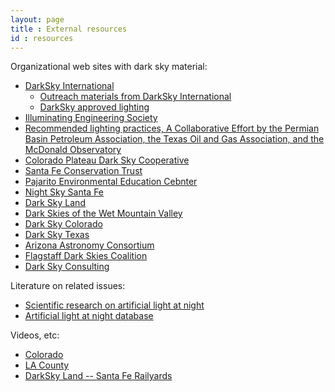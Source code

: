```yaml
---
layout: page
title : External resources
id : resources
---
```


Organizational web sites with dark sky material:

- [DarkSky International](https://darksky.org)
  - [Outreach materials from DarkSky International](https://darksky.org/resources/public-outreach-materials/)
  - [DarkSky approved lighting](https://darksky.org/what-we-do/darksky-approved/)
- [Illuminating Engineering Society](https://www.ies.org/)
- [Recommended lighting practices, A Collaborative Effort by the Permian Basin Petroleum Association, the Texas Oil and Gas Association, and the McDonald Observatory](https://www.txoga.org/wp-content/uploads/2018/02/PBPA_TXOGA_MCD_recommended_lighting_practices_rev180215a.pdf)
- [Colorado Plateau Dark Sky Cooperative](https://extension.usu.edu/iort/cp-darkskies/)
- [Santa Fe Conservation Trust](https://sfct.org/dark-skies/)
- [Pajarito Environmental Education Cebnter](https://peecnature.org/learn/dark-skies/)
- [Night Sky Santa Fe](https://nightskysantafe.org/)
- [Dark Sky Land](https://www.darkskyland.us/)
- [Dark Skies of the Wet Mountain Valley](https://www.darkskiescolorado.org/)
- [Dark Sky Colorado](https://darkskycolorado.org/)
- [Dark Sky Texas](https://darkskytexas.org/)
- [Arizona Astronomy Consortium](https://azastronomy.org/dark-skies-initiatives/)
- [Flagstaff Dark Skies Coalition](https://flagstaffdarkskies.org/)
- [Dark Sky Consulting](https://www.darkskyconsulting.com/)

Literature on related issues:
- [Scientific research on artificial light at night](https://darksky.org/what-we-do/advancing-responsible-outdoor-lighting/research/)
- [Artificial light at night database](https://www.zotero.org/groups/2913367/alan_db/)

Videos, etc:

- [Colorado](https://www.youtube.com/watch?v=QyqykIFqNoY)
- [LA County](https://www.youtube.com/watch?v=idStuAKJPZs)
- [DarkSky Land -- Santa Fe Railyards](https://www.youtube.com/watch?v=JV2aY-NLOk8&t=308s)
